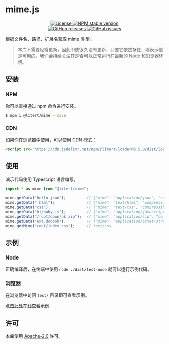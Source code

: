 # mime.js

<p align="center">
    <a href="https://github.com/litert/mime.js/blob/master/LICENSE">
        <img alt="License" src="https://img.shields.io/github/license/litert/mime.js?color=blue" />
    </a>
    <a href="https://www.npmjs.com/package/@litert/mime">
        <img alt="NPM stable version" src="https://img.shields.io/npm/v/@litert/mime?color=brightgreen&logo=npm" />
    </a><br>
    <a href="https://github.com/litert/mime.js/releases">
        <img alt="GitHub releases" src="https://img.shields.io/github/v/release/litert/mime.js?color=brightgreen&logo=github" />
    </a>
    <a href="https://github.com/litert/mime.js/issues">
        <img alt="GitHub issues" src="https://img.shields.io/github/issues/litert/mime.js?color=blue&logo=github" />
    </a>
</p>

根据文件名、路径、扩展名获取 mime 类型。

> 本库不需要经常更新，因此即使很久没有更新，只要它依然存在，则表示他是可用的。我们会持续关注其是否可以正常运行在最新的 Node 和浏览器环境。

## 安装

### NPM

你可以直接通过 npm 命令进行安装。

```sh
$ npm i @litert/mime --save
```

### CDN

如果你在浏览器中使用，可以使用 CDN 模式：

```html
<script src="https://cdn.jsdelivr.net/npm/@litert/loader@3.5.0/dist/loader.min.js?path=index&npm={'@litert/mime':'0.1.3'}"></script>
```

## 使用

演示代码使用 Typescript 语言编写。

```typescript
import * as mime from "@litert/mime";

mime.getData("hello.json");         // {"mime": "application/json", "compressible": true, extension: 'json'}
mime.getData(".html");              // {"mime": "text/html", "compressible": true, extension: 'html'}
mime.getData("css");                // {"mime": "text/css", "compressible": true, extension: 'css'}
mime.getData("hi/baby.js");         // {"mime": "application/javascript", "compressible": true, extension: 'js'}
mime.getData("/root/down/pk.zip");  // {"mime": "application/zip", "compressible": false, extension: 'zip'}
mime.getData("ext.dodooh");         // {"mime": "application/octet-stream", "compressible": false, extension: 'dodooh'}
mime.getMime("root/index.css");     // text/css
```

## 示例

### Node

正确编译后，在终端中使用 `node ./dist/test-node` 就可以运行示例代码。

### 浏览器

在浏览器中访问 `test/` 目录即可查看示例。

[点击此处在线查看示例](https://litert.github.io/mime.js/test/)

## 许可

本库使用 [Apache-2.0](../LICENSE) 许可。